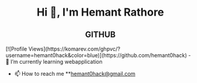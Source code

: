 <h1 align="center">Hi 👋, I'm Hemant Rathore</h1>
<h2 align="center"> GITHUB </h2>
[![Profile Views](https://komarev.com/ghpvc/?username=hemant0hack&color=blue)](https://github.com/hemant0hack)
- 🌱 I’m currently learning webapplication


- 📫 How to reach me **hemant0hack@gmail.com
